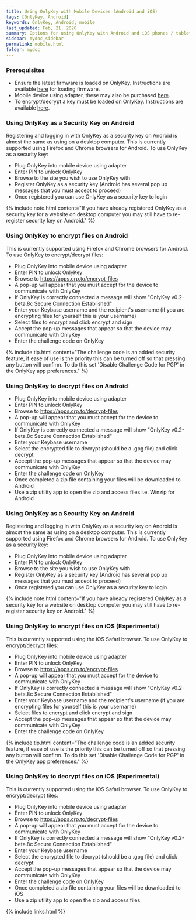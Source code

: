 ```yaml
---
title: Using OnlyKey with Mobile Devices (Android and iOS)
tags: [OnlyKey, Android]
keywords: OnlyKey, Android, mobile
last_updated: Feb, 21, 2020
summary: Options for using OnlyKey with Android and iOS phones / tablets
sidebar: mydoc_sidebar
permalink: mobile.html
folder: mydoc
---
```


### Prerequisites

- Ensure the latest firmware is loaded on OnlyKey. Instructions are available [here](https://docs.crp.to/usersguide.html#loading-onlykey-firmware) for loading firmware.
- Mobile device using adapter, these may also be purchased [here](https://onlykey.io/collections/accessories-1).
- To encrypt/decrypt a key must be loaded on OnlyKey. Instructions are available [here](https://docs.crp.to/usersguide.html#generating-keys).


### Using OnlyKey as a Security Key on Android

Registering and logging in with OnlyKey as a security key on Android is almost the same as using on a desktop computer. This is currently supported using Firefox and Chrome browsers for Android. To use OnlyKey as a security key:

- Plug OnlyKey into mobile device using adapter
- Enter PIN to unlock OnlyKey
- Browse to the site you wish to use OnlyKey with
- Register OnlyKey as a security key (Android has several pop up messages that you must accept to proceed)
- Once registered you can use OnlyKey as a security key to login

{% include note.html content="If you have already registered OnlyKey as a security key for a website on desktop computer you may still have to re-register security key on Android." %}

### Using OnlyKey to encrypt files on Android

This is currently supported using Firefox and Chrome browsers for Android. To use OnlyKey to encrypt/decrypt files:

- Plug OnlyKey into mobile device using adapter
- Enter PIN to unlock OnlyKey
- Browse to https://apps.crp.to/encrypt-files
- A pop-up will appear that you must accept for the device to communicate with OnlyKey
- If OnlyKey is correctly connected a message will show "OnlyKey v0.2-beta.8c Secure Connection Established"
- Enter your Keybase username and the recipient's username (if you are encrypting files for yourself this is your username)
- Select files to encrypt and click encrypt and sign
- Accept the pop-up messages that appear so that the device may communicate with OnlyKey
- Enter the challenge code on OnlyKey

{% include tip.html content="The challenge code is an added security feature, if ease of use is the priority this can be turned off so that pressing any button will confirm. To do this set 'Disable Challenge Code for PGP' in the OnlyKey app preferences." %}

### Using OnlyKey to decrypt files on Android

- Plug OnlyKey into mobile device using adapter
- Enter PIN to unlock OnlyKey
- Browse to https://apps.crp.to/decrypt-files
- A pop-up will appear that you must accept for the device to communicate with OnlyKey
- If OnlyKey is correctly connected a message will show "OnlyKey v0.2-beta.8c Secure Connection Established"
- Enter your Keybase username
- Select the encrypted file to decrypt (should be a .gpg file) and click decrypt
- Accept the pop-up messages that appear so that the device may communicate with OnlyKey
- Enter the challenge code on OnlyKey
- Once completed a zip file containing your files will be downloaded to Android
- Use a zip utility app to open the zip and access files i.e. Winzip for Android


### Using OnlyKey as a Security Key on Android

Registering and logging in with OnlyKey as a security key on Android is almost the same as using on a desktop computer. This is currently supported using Firefox and Chrome browsers for Android. To use OnlyKey as a security key:

- Plug OnlyKey into mobile device using adapter
- Enter PIN to unlock OnlyKey
- Browse to the site you wish to use OnlyKey with
- Register OnlyKey as a security key (Android has several pop up messages that you must accept to proceed)
- Once registered you can use OnlyKey as a security key to login

{% include note.html content="If you have already registered OnlyKey as a security key for a website on desktop computer you may still have to re-register security key on Android." %}

### Using OnlyKey to encrypt files on iOS (Experimental)

This is currently supported using the iOS Safari browser. To use OnlyKey to encrypt/decrypt files:

- Plug OnlyKey into mobile device using adapter
- Enter PIN to unlock OnlyKey
- Browse to https://apps.crp.to/encrypt-files
- A pop-up will appear that you must accept for the device to communicate with OnlyKey
- If OnlyKey is correctly connected a message will show "OnlyKey v0.2-beta.8c Secure Connection Established"
- Enter your Keybase username and the recipient's username (if you are encrypting files for yourself this is your username)
- Select files to encrypt and click encrypt and sign
- Accept the pop-up messages that appear so that the device may communicate with OnlyKey
- Enter the challenge code on OnlyKey

{% include tip.html content="The challenge code is an added security feature, if ease of use is the priority this can be turned off so that pressing any button will confirm. To do this set 'Disable Challenge Code for PGP' in the OnlyKey app preferences." %}

### Using OnlyKey to decrypt files on iOS (Experimental)

This is currently supported using the iOS Safari browser. To use OnlyKey to encrypt/decrypt files:

- Plug OnlyKey into mobile device using adapter
- Enter PIN to unlock OnlyKey
- Browse to https://apps.crp.to/decrypt-files
- A pop-up will appear that you must accept for the device to communicate with OnlyKey
- If OnlyKey is correctly connected a message will show "OnlyKey v0.2-beta.8c Secure Connection Established"
- Enter your Keybase username
- Select the encrypted file to decrypt (should be a .gpg file) and click decrypt
- Accept the pop-up messages that appear so that the device may communicate with OnlyKey
- Enter the challenge code on OnlyKey
- Once completed a zip file containing your files will be downloaded to iOS
- Use a zip utility app to open the zip and access files

{% include links.html %}
